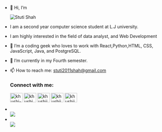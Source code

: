 
<body>
  <ul type="disc">
    
  <li><p>👋 Hi, I’m </p></li>
   <img alt="Stuti Shah" src="https://readme-typing-svg.herokuapp.com/?lines=Stuti+Shah;2nd+Year+CSE+Student&font=Fira%20Code&width=440&height=45&color=68C3D4&vCenter=true&size=21"></a>
</h3>
  <li><p>I am a second year computer science student at L.J university.</p> </li>
  <li><p>I am highly interested in the field of data analyst, and Web Development</p></li>
  <li><p>👀 I’m a coding geek who loves to work with  React,Python,HTML, CSS, JavaScript, Java, and PostgreSQL.</p></li>
  <li><p>🌱 I’m currently in my Fourth semester.</p></li>
  <li><p>📫 How to reach me: <a href="stuti2011shah@gmail.com">stuti2011shah@gmail.com</a></p></li>
  <h3 align="left">Connect with me:</h3>
<p align="left">
<a href="https://linkedin.com/in/khushi-shah-462343259" target="blank"><img align="center" src="https://raw.githubusercontent.com/rahuldkjain/github-profile-readme-generator/master/src/images/icons/Social/linked-in-alt.svg" alt="khushi-shah-462343259" height="30" width="40" /></a>
<a href="https://www.codechef.com/users/khushi_224" target="blank"><img align="center" src="https://cdn.jsdelivr.net/npm/simple-icons@3.1.0/icons/codechef.svg" alt="khushi_224" height="30" width="40" /></a>
<a href="https://www.hackerrank.com/khushijayeshshah" target="blank"><img align="center" src="https://raw.githubusercontent.com/rahuldkjain/github-profile-readme-generator/master/src/images/icons/Social/hackerrank.svg" alt="khushijayeshshah" height="30" width="40" /></a>
<a href="https://www.leetcode.com/khushii_01" target="blank"><img align="center" src="https://raw.githubusercontent.com/rahuldkjain/github-profile-readme-generator/master/src/images/icons/Social/leet-code.svg" alt="khushii_01" height="30" width="40" /></a>
<a href="https://auth.geeksforgeeks.org/user/khushijayndnu" target="blank"><img align="center" src="https://raw.githubusercontent.com/rahuldkjain/github-profile-readme-generator/master/src/images/icons/Social/geeks-for-geeks.svg" alt="khushijayndnu" height="30" width="40" /></a>
</p>

  
  <li></li>
    <div align="left">
      <img src="https://github-readme-stats.vercel.app/api?username=stuti2011shah&theme=highcontrast&show_icons=true&count_private=true" />
    
  </div>
  <li></li>  
  <div align="left">
      <img src="https://github-readme-stats.vercel.app/api/top-langs/?username=stuti2011shah&langs_count=30&layout=compact&hide_border=true" />
  </div>

  </ul>
</body>
<!---
stuti2011shah is a ✨ special ✨ repository because its `README.md` (this file) appears on your GitHub profile.
You can click the Preview link to take a look at your changes.
--->
